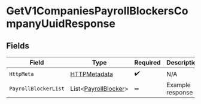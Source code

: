 # GetV1CompaniesPayrollBlockersCompanyUuidResponse


## Fields

| Field                                                             | Type                                                              | Required                                                          | Description                                                       |
| ----------------------------------------------------------------- | ----------------------------------------------------------------- | ----------------------------------------------------------------- | ----------------------------------------------------------------- |
| `HttpMeta`                                                        | [HTTPMetadata](../../Models/Components/HTTPMetadata.md)           | :heavy_check_mark:                                                | N/A                                                               |
| `PayrollBlockerList`                                              | List<[PayrollBlocker](../../Models/Components/PayrollBlocker.md)> | :heavy_minus_sign:                                                | Example response                                                  |